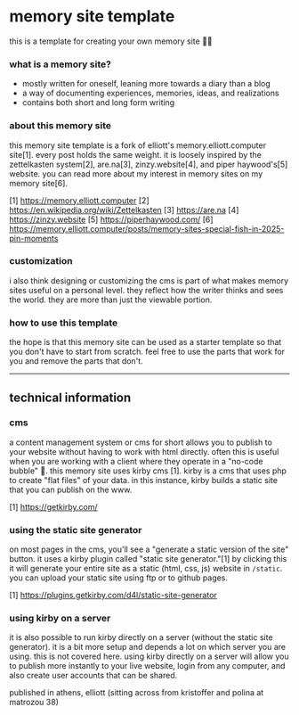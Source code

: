 # memory site template

this is a template for creating your own memory site 🍊💬

### what is a memory site?

- mostly written for oneself, leaning more towards a diary than a blog
- a way of documenting experiences, memories, ideas, and realizations
- contains both short and long form writing

### about this memory site

this memory site template is a fork of elliott's memory.elliott.computer site[1]. every post holds the same weight. it is loosely inspired by the zettelkasten system[2], are.na[3], zinzy.website[4], and piper haywood's[5] website. you can read more about my interest in memory sites on my memory site[6].

[1] https://memory.elliott.computer
[2] https://en.wikipedia.org/wiki/Zettelkasten
[3] https://are.na
[4] https://zinzy.website
[5] https://piperhaywood.com/
[6] https://memory.elliott.computer/posts/memory-sites-special-fish-in-2025-pin-moments

### customization

i also think designing or customizing the cms is part of what makes memory sites useful on a personal level. they reflect how the writer thinks and sees the world. they are more than just the viewable portion.

### how to use this template

the hope is that this memory site can be used as a starter template so that you don't have to start from scratch. feel free to use the parts that work for you and remove the parts that don't.

---

## technical information

### cms

a content management system or cms for short allows you to publish to your website without having to work with html directly. often this is useful when you are working with a client where they operate in a "no-code bubble" 🫧. this memory site uses kirby cms [1]. kirby is a cms that uses php to create "flat files" of your data. in this instance, kirby builds a static site that you can publish on the www.

[1] https://getkirby.com/

### using the static site generator

on most pages in the cms, you'll see a "generate a static version of the site" button. it uses a kirby plugin called "static site generator."[1] by clicking this it will generate your entire site as a static (html, css, js) website in `/static`. you can upload your static site using ftp or to github pages.

[1] https://plugins.getkirby.com/d4l/static-site-generator

### using kirby on a server

it is also possible to run kirby directly on a server (without the static site generator). it is a bit more setup and depends a lot on which server you are using. this is not covered here. using kirby directly on a server will allow you to publish more instantly to your live website, login from any computer, and also create user accounts that can be shared.

published in athens,
elliott
(sitting across from kristoffer and polina at matrozou 38)
